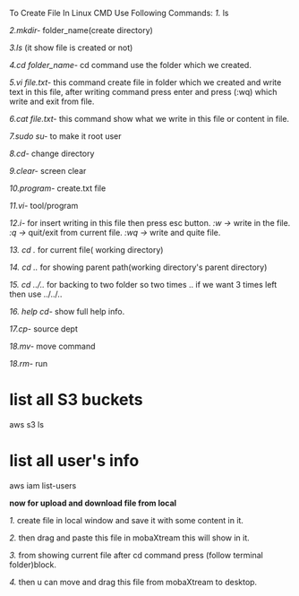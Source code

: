 To Create File In Linux CMD Use Following Commands:
*1.* ls

*2.mkdir-* folder_name(create directory)

*3.ls* (it show file is created or not)

*4.cd folder_name-* cd command use the folder which we created.

*5.vi file.txt-* this command create file in folder which we created and write text in this file,
  after writing command press enter and press (:wq) which write and exit from file.

*6.cat file.txt-* this command show what we write in this file or content in file.

*7.sudo su-* to make it root user

*8.cd-* change directory

*9.clear-* screen clear

*10.program-* create.txt file

*11.vi-* tool/program

*12.i-* for insert writing in this file
        then press esc button. 
*:w ->* write in the file.
*:q ->* quit/exit from current file.
*:wq ->* write and quite file.

*13. cd .* for current file( working directory)

*14. cd ..* for showing parent path(working directory's parent directory)

*15. cd ../..* for backing to two folder so two times ..
     if we want 3 times left then use ../../..

*16. help cd-* show full help info.

*17.cp-* source dept

*18.mv-* move command


*18.rm-* run

# list all S3 buckets
aws s3 ls

# list all user's info
aws iam list-users

****now for upload and download file from local****

*1.* create file in local window and save it with some content in it.

*2.* then drag and paste this file in mobaXtream this will show in it.

*3.* from showing current file after cd command press (follow terminal folder)block.

*4.* then u can move and drag this file from mobaXtream to desktop.

 
